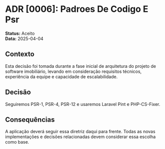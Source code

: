 # ADR [0006]: Padroes De Codigo E Psr

**Status:** Aceito  
**Data:** 2025-04-04

## Contexto

Esta decisão foi tomada durante a fase inicial de arquitetura do projeto de software imobiliário, levando em consideração requisitos técnicos, experiência da equipe e capacidade de escalabilidade.

## Decisão

Seguiremos PSR-1, PSR-4, PSR-12 e usaremos Laravel Pint e PHP-CS-Fixer.

## Consequências

A aplicação deverá seguir essa diretriz daqui para frente. Todas as novas implementações e decisões relacionadas devem considerar essa escolha como base.
